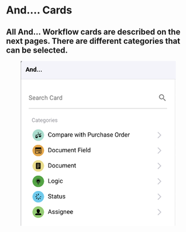 # And.... Cards

## **All And... Workflow cards are described on the next pages. There are different categories that can be selected.**

<figure><img src="../../../../.gitbook/assets/image (18).png" alt=""><figcaption></figcaption></figure>
